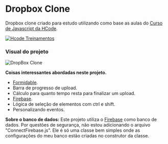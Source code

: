 # Dropbox Clone
Dropbox clone criado para estudo utilizando como base as aulas do [Curso de Javascript da HCode](https://www.udemy.com/javascript-curso-completo).

[![Hcode Treinamentos](https://www.hcode.com.br/res/img/hcode-200x100.png)](https://www.hcode.com.br)

### Visual do projeto
![DropBox Clone](https://firebasestorage.googleapis.com/v0/b/hcode-com-br.appspot.com/o/DropBoxClone.jpg?alt=media&token=d59cad0c-440d-4516-88f2-da904b9bb443)

**Coisas interessantes abordadas neste projeto.**
- [Formidable](https://github.com/felixge/node-formidable).
- Barra de progresso de upload.
- Cálculo para quanto tempo resta para finalizar um upload.
- [Firebase](https://firebase.google.com).
- Lógica de seleção de elementos com ctrl e shift.
- Personalizando eventos.

**Sobre o banco de dados:** 
Este projeto utiliza o [Firebase](https://firebase.google.com) como banco de dados.
Por questões de segurança, não estou adicionando o arquivo "ConnectFirebase.js". Ele é só uma classe bem simples onde as configurações do meu banco estão criadas no construtor da classe.
